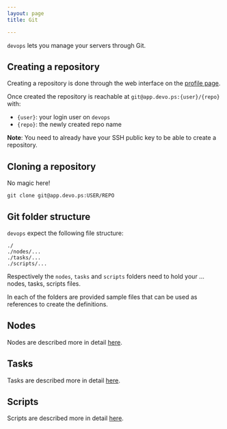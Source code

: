```yaml
---
layout: page
title: Git

---
```

`devops` lets you manage your servers through Git.  

## Creating a repository

Creating a repository is done through the web interface on the [profile page](https://app.devo.ps/#/user/profile).

Once created the repository is reachable at `git@app.devo.ps:{user}/{repo}` with:

- `{user}`: your login user on `devops`
- `{repo}`: the newly created repo name

__Note__: You need to already have your SSH public key to be able to create a repository.

## Cloning a repository

No magic here!

    git clone git@app.devo.ps:USER/REPO

## Git folder structure

`devops` expect the following file structure:

    ./
    ./nodes/...
    ./tasks/...
    ./scripts/...

Respectively the `nodes`, `tasks` and `scripts` folders need to hold your ... nodes, tasks, scripts files.

In each of the folders are provided sample files that can be used as references to create the definitions.

## Nodes

Nodes are described more in detail [here](/manual/Nodes.html).

## Tasks

Tasks are described more in detail [here](/manual/Tasks.html).

## Scripts

Scripts are described more in detail [here](/manual/Scripts.html).